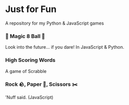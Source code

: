 # Just for Fun
A repository for my Python & JavaScript games

### 🎱 Magic 8 Ball 🎱
Look into the future... if you dare! In JavaScript & Python.

### High Scoring Words 
A game of Scrabble

### Rock 🪨, Paper 📃, Scissors ✂️
'Nuff said. (JavaScript)

